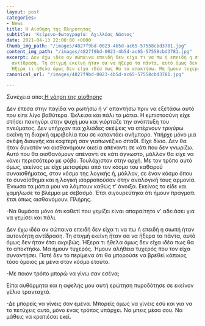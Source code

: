 ```yaml
---
layout: post
categories:
- News
title: Η Αίσθηση της Πληρότητας
subtitle: 'Κείμενο-Φωτογραφία: Αχιλλέας Νάσιος'
date: 2021-04-13 22:00:00 +0000
thumb_img_path: "/images/4827f9bd-0023-4b5d-ac65-57558cbd3781.jpg"
content_img_path: "/images/4827f9bd-0023-4b5d-ac65-57558cbd3781.jpg"
excerpt: Δεν έχω ιδέα αν σώπαινα επειδή δεν είχα τι να πω ή επειδή η σιωπή ήταν αυτονόητη
  αντίδραση. Τη στιγμή εκείνη ήταν σα να ήξερα τα πάντα, αυτό όμως δεν ήταν έτσι ακριβώς.
  Ήξερα τι ήθελα όμως δεν είχα ιδέα πως θα το αποκτήσω. Μα ήμουν τυχερός...
canonical_url: "/images/4827f9bd-0023-4b5d-ac65-57558cbd3781.jpg"

---
```

Συνέχεια απο:<a href="https://hocusphotus.com/posts/anodus-55/" target="blank"> Η νόηση της αίσθησης</a>

Δεν έπεσα στην παγίδα να ρωτήσω ή ν’ απαντήσω πριν να εξετάσω αυτό που είπε λίγο βαθύτερα. Έκλεισα και πάλι τα μάτια. Η εμπιστοσύνη είχε στήσει πανηγύρι στην ψυχή μου και γιόρταζε την ανάπτυξη του πνεύματος. Δεν υπήρχαν πια χιλιάδες σκέψεις να σπέρνουν τριγύρω εκείνη τη διαρκή αμφιβολία που σε καταντάει ανήμπορο. Υπήρχε μόνο μια σκέψη διαυγής και κοφτερή σαν γιαπωνέζικο σπαθί. Είχε δίκιο. Δεν θα ήταν δυνατόν να αισθανόμουν οικεία απέναντι σε κάτι που δεν γνωρίζω. Αυτό που θα αισθανόμουν απέναντι σε κάτι άγνωστο, μάλλον θα είχε να κάνει περισσότερο με φόβο. Τουλάχιστον στην αρχή. Με τον τρόπο αυτό όμως, εκείνος με είχε μεταφέρει από τον κόσμο του καθαρού συναισθήματος, στον κόσμο της λογικής ή, μάλλον, σε έναν κόσμο όπου το συναίσθημα και η λογική ισορροπούσαν στην αναλογική τους αρμονία. Ένιωσα τα μάτια μου να λάμπουν καθώς τ’ άνοιξα. Εκείνος το είδε και χαμήλωσε το βλέμμα με σεβασμό. Έτσι σιγουρεύτηκα ότι ήμουν πράγματι έτσι όπως αισθανόμουν. Πλήρης.

\-Να θυμάσαι μόνο ότι καθετί που γεμίζει είναι απαραίτητο ν’ αδειάσει για να γεμίσει και πάλι.

Δεν έχω ιδέα αν σώπαινα επειδή δεν είχα τι να πω ή επειδή η σιωπή ήταν αυτονόητη αντίδραση. Τη στιγμή εκείνη ήταν σα να ήξερα τα πάντα, αυτό όμως δεν ήταν έτσι ακριβώς. Ήξερα τι ήθελα όμως δεν είχα ιδέα πως θα το αποκτήσω. Μα ήμουν τυχερός. Ήμουν αλήθεια τυχερός που τον είχα συναντήσει. Ποτέ δεν το περίμενα ότι θα μπορούσε να βρεθεί κάποιος τόσο όμοιος με μένα στον κόσμο ετούτο.

\-Με ποιον τρόπο μπορώ να γίνω σαν εσένα;

Είπα αυθόρμητα και η αφελής μου αυτή ερώτηση πυροδότησε σε εκείνον γέλιο τρανταχτό.

\-Δε μπορείς να γίνεις σαν εμένα. Μπορείς όμως να γίνεις εσύ και για να το πετύχεις αυτό, μόνο ένας τρόπος υπάρχει. Να μπεις μέσα σου. Να μάθεις να κρατιέσαι εκεί.